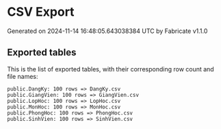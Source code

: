 # CSV Export

Generated on 2024-11-14 16:48:05.643038384 UTC by Fabricate v1.1.0

## Exported tables

This is the list of exported tables, with their corresponding row count and file names:

    public.DangKy: 100 rows => DangKy.csv
    public.GiangVien: 100 rows => GiangVien.csv
    public.LopHoc: 100 rows => LopHoc.csv
    public.MonHoc: 100 rows => MonHoc.csv
    public.PhongHoc: 100 rows => PhongHoc.csv
    public.SinhVien: 100 rows => SinhVien.csv